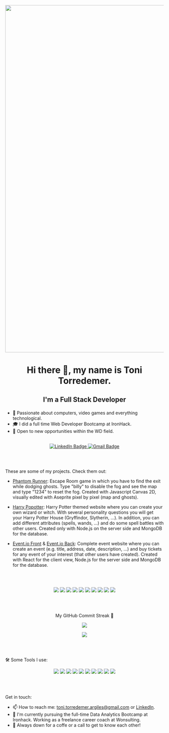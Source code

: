 
<p align="center"> <img width="1100" height="auto" src="https://github.com/tonitoar/tonitoar/assets/129649659/70e6319e-d0eb-4965-a492-b6d2d2a73c35"> </p>


# <p align="center">Hi there 👋, my name is Toni Torredemer. </p>
## <p align="center"> I'm a Full Stack Developer </p>


- 🔭 Passionate about computers, video games and everything technological.
- 🎓 I did a full time Web Developer Bootcamp at IronHack.
- 🔎 Open to new opportunities within the WD field.
<br/><br/>

<div id="badges" align="center">
<a href="https://www.linkedin.com/in/toni-torredemer-argil%C3%A9s-61b444151/">
<img src="https://img.shields.io/badge/LinkedIn-blue?style=for-the-badge&logo=linkedin&logoColor=white" alt="LinkedIn Badge"/>
</a>
<a href="mailto: toni.torredemer.argiles@gmail.com">
<img src="https://img.shields.io/badge/Gmail-D14836?style=for-the-badge&logo=gmail&logoColor=white" alt="Gmail Badge"/>
</a>
</div>

<br/><br/>

These are some of my projects. Check them out: 

- [Phantom Runner](https://kitschest.github.io/phantom-runner/): Escape Room game in which you have to find the exit while dodging ghosts. Type "billy" to disable the fog and see the map and type "1234" to reset the fog. Created with Javascript Canvas 2D, visually edited with Aseprite pixel by pixel (map and ghosts). 

- [Harry Popotter](https://github.com/tonitoar/Harry-Popotter): Harry Potter themed website where you can create your own wizard or witch. With several personality questions you will get your Harry Potter House (Gryffindor, Slytherin, ...). In addition, you can add different attributes (spells, wands, ...) and do some spell battles with other users. Created only with Node.js on the server side and MongoDB for the database. 

- [Event.io Front](https://github.com/tonitoar/eventio-front.git) & [Event.io Back](https://github.com/tonitoar/eventio-back): Complete event website where you can create an event (e.g. title, address, date, description, ...) and buy tickets for any event of your interest (that other users have created). Created with React for the client view, Node.js for the server side and MongoDB for the database. 

<br/><br/>

<p align="center">
<img src="https://img.shields.io/badge/javascript-%23323330.svg?style=for-the-badge&logo=javascript&logoColor=%23F7DF1E"/>
<img src="https://img.shields.io/badge/html-%23E34F26.svg?style=for-the-badge&logo=html5&logoColor=white"/>
<img src="https://img.shields.io/badge/css-%231572B6.svg?style=for-the-badge&logo=css3&logoColor=white"/>
<img src="https://img.shields.io/badge/MongoDB-%234ea94b.svg?style=for-the-badge&logo=mongodb&logoColor=white"/>
<img src="https://img.shields.io/badge/express.js-%23404d59.svg?style=for-the-badge&logo=express&logoColor=%2361DAFB"/>
<img src="https://img.shields.io/badge/react-%2320232a.svg?style=for-the-badge&logo=react&logoColor=%2361DAFB"/>
<img src="https://img.shields.io/badge/node.js-6DA55F?style=for-the-badge&logo=node.js&logoColor=white"/>
<img src="https://img.shields.io/badge/tailwindcss-%2338B2AC.svg?style=for-the-badge&logo=tailwind-css&logoColor=white"/>
<img src="https://img.shields.io/badge/bootstrap-%238511FA.svg?style=for-the-badge&logo=bootstrap&logoColor=white"/>
<img src="https://img.shields.io/badge/GitHub-181717.svg?style=for-the-badge&logo=GitHub&logoColor=white"/>
</p>

<br/><br/>

<p align="center">
<!-- <img src="https://www.codewars.com/users/miguelpalospou/badges/large">-->
</p>
<p align="center">My GitHub Commit Streak 🚀</p>

<p align="center"><img src="https://github-readme-streak-stats.herokuapp.com/?user=tonitoar&theme=dark"></p> 
<p align="center"><img src="https://github-readme-stats.vercel.app/api?username=tonitoar&show_icons=true&theme=dark"></p>

<br/><br/>

🛠 Some Tools I use:
<p align="center">
<img src="https://img.shields.io/badge/NPM-%23CB3837.svg?style=for-the-badge&logo=npm&logoColor=white"/>
<img src="https://img.shields.io/badge/yarn-%232C8EBB.svg?style=for-the-badge&logo=yarn&logoColor=white"/>
<img src="https://img.shields.io/badge/NODEMON-%23323330.svg?style=for-the-badge&logo=nodemon&logoColor=%BBDEAD"/>
<img src="https://img.shields.io/badge/JWT-black?style=for-the-badge&logo=JSON%20web%20tokens"/>
<img src="https://img.shields.io/badge/Postman-FF6C37?style=for-the-badge&logo=postman&logoColor=white"/>
<img src="https://img.shields.io/badge/netlify-%23000000.svg?style=for-the-badge&logo=netlify&logoColor=#00C7B7"/>
<img src="https://img.shields.io/badge/docker-%230db7ed.svg?style=for-the-badge&logo=docker&logoColor=white"/>
<img src="https://img.shields.io/badge/Aseprite-FFFFFF?style=for-the-badge&logo=Aseprite&logoColor=#7D929E"/>
<img src="https://img.shields.io/badge/power_bi-F2C811?style=for-the-badge&logo=powerbi&logoColor=black"/>
<img src="https://img.shields.io/badge/Visual%20Studio%20Code-0078d7.svg?style=for-the-badge&logo=visual-studio-code&logoColor=white"/>
</p>
<br/><br/>

Get in touch:

* 📫 How to reach me: <a href = "mailto: toni.torredemer.argiles@gmail.com">toni.torredemer.argiles@gmail.com</a> or <a href="https://www.linkedin.com/in/toni-torredemer-argil%C3%A9s-61b444151/">LinkedIn</a>.
* 🔭 I'm currently pursuing the full-time Data Analytics Bootcamp at Ironhack. Working as a freelance career coach at Wonsulting.
* 💬 Always down for a coffe or a call to get to know each other!

